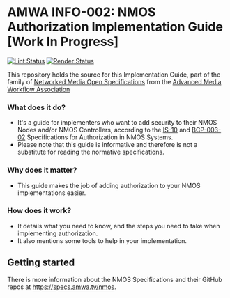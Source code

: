 # AMWA INFO-002: NMOS Authorization Implementation Guide \[Work In Progress\]

[![Lint Status](https://github.com/AMWA-TV/nmos-template/workflows/Lint/badge.svg)](https://github.com/AMWA-TV/nmos-template/actions?query=workflow%3ALint)
[![Render Status](https://github.com/AMWA-TV/nmos-template/workflows/Render/badge.svg)](https://github.com/AMWA-TV/nmos-template/actions?query=workflow%3ARender)

This repository holds the source for this Implementation Guide, part of the family of [Networked Media Open Specifications](https://specs.amwa.tv/nmos) from the [Advanced Media Workflow Association](https://amwa.tv)

<!-- INTRO-START -->

### What does it do?

- It's a guide for implementers who want to add security to their NMOS Nodes and/or NMOS Controllers, according to the [IS-10](https://specs.amwa.tv/is-10/) and [BCP-003-02](https://specs.amwa.tv/bcp-003-02/) Specifications for Authorization in NMOS Systems.
- Please note that this guide is informative and therefore is not a substitute for reading the normative specifications.

### Why does it matter?

- This guide makes the job of adding authorization to your NMOS implementations easier.

### How does it work?

- It details what you need to know, and the steps you need to take when implementing authorization.
- It also mentions some tools to help in your implementation.

<!-- INTRO-END -->

## Getting started

There is more information about the NMOS Specifications and their GitHub repos at <https://specs.amwa.tv/nmos>.
